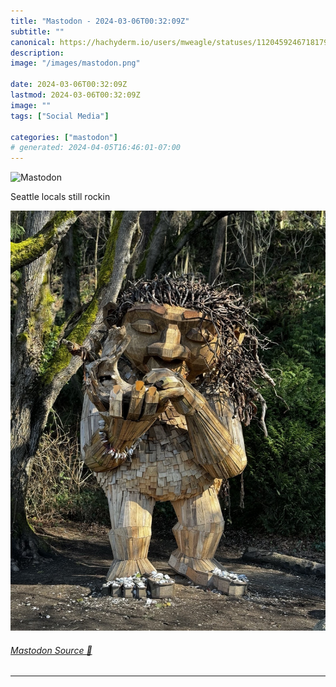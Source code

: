 ```yaml
---
title: "Mastodon - 2024-03-06T00:32:09Z"
subtitle: ""
canonical: https://hachyderm.io/users/mweagle/statuses/112045924671817973
description:
image: "/images/mastodon.png"

date: 2024-03-06T00:32:09Z
lastmod: 2024-03-06T00:32:09Z
image: ""
tags: ["Social Media"]

categories: ["mastodon"]
# generated: 2024-04-05T16:46:01-07:00
---
```

![Mastodon](/images/mastodon.png)

<p>Seattle locals still rockin</p>

![](c639df98733cbfce.jpeg)

###### [Mastodon Source 🐘](https://hachyderm.io/@mweagle/112045924671817973)

___
